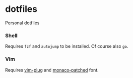 # dotfiles
Personal dotfiles

### Shell
Requires `fzf` and `autojump` to be installed. Of course also `go`.

### Vim
Requires [vim-plug](https://github.com/junegunn/vim-plug) and [monaco-patched](https://gist.github.com/kevinis/c788f85a654b2d7581d8) font.
